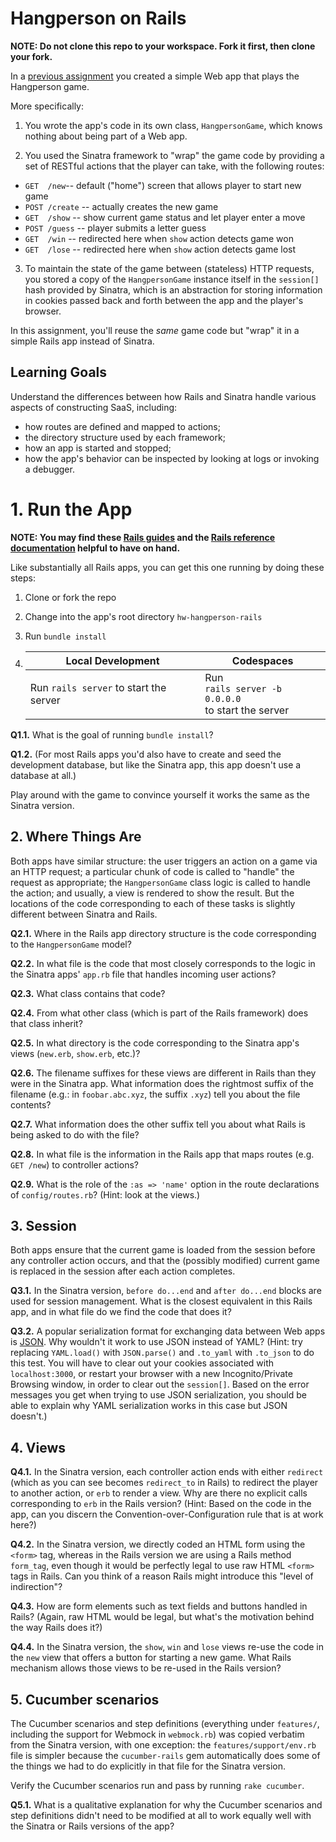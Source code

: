 # Hangperson on Rails

**NOTE: Do not clone this repo to your workspace. Fork it first, then clone your fork.**

In a [previous
assignment](https://github.com/saasbook/hw-sinatra-saas-hangperson) you
created a simple Web app that plays the Hangperson game.

More specifically:

1. You wrote the app's code in its own class, `HangpersonGame`, which
knows nothing about being part of a Web app.

2. You used the Sinatra framework to "wrap" the game code by providing a
set of RESTful actions that the player can take, with the following routes:

* `GET  /new`-- default ("home") screen that allows player to start new game
* `POST /create` -- actually creates the new game
* `GET  /show` -- show current game status and let player enter a move
* `POST /guess` -- player submits a letter guess
* `GET  /win`   -- redirected here when `show` action detects game won
* `GET  /lose`  -- redirected here when `show` action detects game lost

3. To maintain the state of the game between (stateless) HTTP requests,
you stored a copy of the `HangpersonGame` instance itself in the
`session[]` hash provided by Sinatra, which is an abstraction for
storing information in cookies passed back and forth between the app and
the player's browser.

In this assignment, you'll reuse the *same* game code but "wrap" it in a
simple Rails app instead of Sinatra.

## Learning Goals

Understand the differences between how Rails and Sinatra handle
various aspects of constructing SaaS, including: 

* how routes are defined and mapped to actions; 
* the directory structure used by each framework;
* how an app is started and stopped; 
* how the app's behavior can be inspected by looking at logs or invoking
a debugger. 


# 1. Run the App

**NOTE: You may find these [Rails guides](http://guides.rubyonrails.org/v4.2/) and the 
[Rails reference documentation](http://api.rubyonrails.org/v4.2.9/) 
helpful to have on hand.**

Like substantially all Rails apps, you can get this one running by doing
these steps:

1. Clone or fork the repo

1. Change into the app's root directory `hw-hangperson-rails`

1. Run `bundle install`

1. | Local Development                      	| Codespaces                                                     	|
    |----------------------------------------	|-----------------------------------------------------------	|
    | Run `rails server` to start the server 	| Run <br>`rails server -b 0.0.0.0`<br> to start the server 	|

**Q1.1.**  What is the goal of running `bundle install`?

**Q1.2.** 
(For most Rails apps you'd also have to create and seed the development
database, but like the Sinatra app, this app doesn't use a database at all.)

Play around with the game to convince yourself it works the same as the
Sinatra version.

## 2. Where Things Are

Both apps have similar structure: the user triggers an action on a game
via an HTTP request; a particular chunk of code is called to "handle"
the request as appropriate; the `HangpersonGame` class logic is called
to handle the action; and usually, a view is rendered to show the
result.  But the locations of the code corresponding to each of these
tasks is slightly different between Sinatra and Rails.


**Q2.1.** Where in the Rails app directory structure is the code corresponding
to the `HangpersonGame` model?

**Q2.2.** In what file is the code that most closely corresponds to the 
logic in the Sinatra apps' `app.rb` file that handles incoming user
actions?

**Q2.3.** What class contains that code?

**Q2.4.** From what other class (which is part of the Rails framework)
does that class inherit? 

**Q2.5.** In what directory is the code corresponding to the Sinatra app's views
(`new.erb`, `show.erb`, etc.)?  

**Q2.6.** The filename suffixes
for these views are different in Rails than they were in the Sinatra
app.  What information does the rightmost suffix of the filename 
(e.g.: in `foobar.abc.xyz`, the suffix `.xyz`) tell
you about the file contents?  

**Q2.7.** What information does the  other suffix tell you about what
Rails is being asked to do with the file?

**Q2.8.** In what file is the information in the Rails app that maps
routes (e.g. `GET /new`)  to controller actions?  

**Q2.9.** What is the role of the `:as => 'name'` option in the route
declarations of `config/routes.rb`?  (Hint: look at the views.)

## 3. Session

Both apps ensure that the current game is loaded from the session before
any controller action occurs, and that the (possibly modified) current
game is replaced in the session after each action completes.

**Q3.1.** In the Sinatra version, `before do...end` and `after do...end` blocks
are used for session management.  What is the closest equivalent in this
Rails app, and in what
file do we find the code that does it?

**Q3.2.** A popular serialization format for exchanging data between Web
apps is [JSON](https://en.wikipedia.org/wiki/JSON).  Why wouldn't it
work to use JSON instead of YAML?  (Hint: try replacing `YAML.load()`
with `JSON.parse()` and `.to_yaml` with `.to_json` to do this test.  You
will have to clear out your cookies associated with `localhost:3000`, or
restart your browser with a new Incognito/Private Browsing window, in
order to clear out the `session[]`.  Based on the error messages you get
when trying to use JSON serialization, you should be able to explain why
YAML serialization works in this case but JSON doesn't.)

## 4. Views

**Q4.1.** In the Sinatra version, each controller action ends with either
`redirect` (which as you can see becomes `redirect_to` in Rails) to
redirect the player to another action, or `erb` to render a view.  Why
are there no explicit calls corresponding to `erb` in the Rails version?
(Hint: Based on the code in the app, can you discern the
Convention-over-Configuration rule that is at work here?)

**Q4.2.** In the Sinatra version, we directly coded an HTML form using the
`<form>` tag, whereas in the Rails version we are using a Rails method
`form_tag`, even though it would be perfectly legal to use raw HTML
`<form>` tags in Rails.  Can you think of a reason Rails might introduce
this "level of indirection"?

**Q4.3.** How are form elements such as text fields and buttons handled in
Rails?  (Again, raw HTML would be legal, but what's the motivation
behind the way Rails does it?)

**Q4.4.** In the Sinatra version, the `show`, `win` and `lose` views re-use the
code in the `new` view that offers a button for starting a new game.
What Rails mechanism allows those views to be re-used in the Rails version?  

## 5. Cucumber scenarios

The Cucumber scenarios and step definitions (everything under
`features/`, including the support for Webmock in `webmock.rb`) was
copied verbatim from the Sinatra version, with one exception: the
`features/support/env.rb` file is simpler because the `cucumber-rails`
gem automatically does some of the things we had to do explicitly in
that file for the Sinatra version.

Verify the Cucumber scenarios run and pass by running `rake cucumber`.

**Q5.1.** What is a qualitative explanation for why the Cucumber scenarios and
step definitions didn't need to be modified at all to work equally well
with the Sinatra or Rails versions of the app?